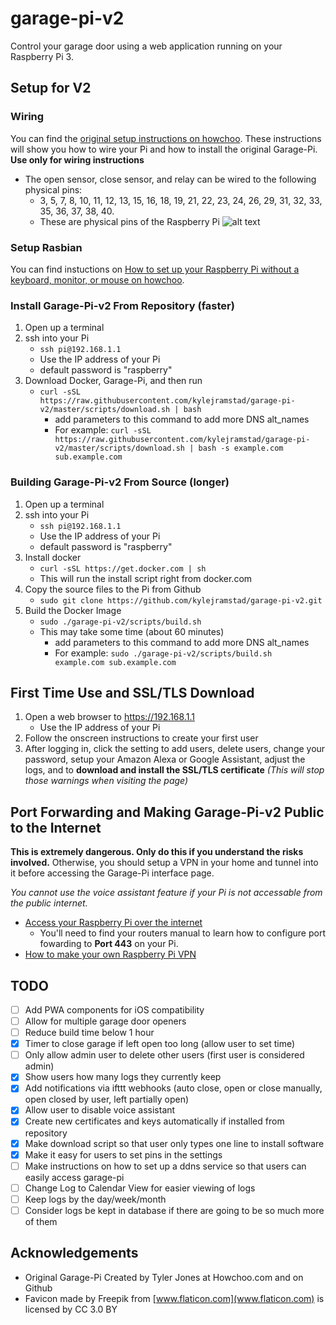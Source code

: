 # garage-pi-v2

Control your garage door using a web application running on your Raspberry Pi 3.

## Setup for V2

### Wiring
You can find the [original setup instructions on howchoo](https://howchoo.com/g/yznmzmuxywu/how-to-control-your-garage-door-from-your-phone-using-a-raspberry-pi). These instructions will show you how to wire your Pi and how to install the original Garage-Pi.
**Use only for wiring instructions**

   - The open sensor, close sensor, and relay can be wired to the following physical pins:
       - 3, 5, 7, 8, 10, 11, 12, 13, 15, 16, 18, 19, 21, 22, 23, 24, 26, 29, 31, 32, 33, 35, 36, 37, 38, 40.
       - These are physical pins of the Raspberry Pi
![alt text](https://www.bigmessowires.com/wp-content/uploads/2018/05/Raspberry-GPIO.jpg "Physical Pinout Diagram")

### Setup Rasbian
You can find instuctions on [How to set up your Raspberry Pi without a keyboard, monitor, or mouse on howchoo](https://howchoo.com/g/mzgzy2mwowj/how-to-set-up-raspberry-pi-without-keyboard-monitor-mouse).

### Install Garage-Pi-v2 From Repository (faster)
1. Open up a terminal
1. ssh into your Pi
   - ```ssh pi@192.168.1.1```
   - Use the IP address of your Pi
   - default password is "raspberry"
1. Download Docker, Garage-Pi, and then run
   - ```curl -sSL https://raw.githubusercontent.com/kylejramstad/garage-pi-v2/master/scripts/download.sh | bash```
       - add parameters to this command to add more DNS alt_names
       - For example: ```curl -sSL https://raw.githubusercontent.com/kylejramstad/garage-pi-v2/master/scripts/download.sh | bash -s example.com sub.example.com```

### Building Garage-Pi-v2 From Source (longer)
1. Open up a terminal
1. ssh into your Pi
   - ```ssh pi@192.168.1.1```
   - Use the IP address of your Pi
   - default password is "raspberry"
1. Install docker
   - ```curl -sSL https://get.docker.com | sh```
   - This will run the install script right from docker.com
1. Copy the source files to the Pi from Github
   - ```sudo git clone https://github.com/kylejramstad/garage-pi-v2.git```
1. Build the Docker Image
   - ```sudo ./garage-pi-v2/scripts/build.sh```
   - This may take some time (about 60 minutes)
       - add parameters to this command to add more DNS alt_names
       - For example: ```sudo ./garage-pi-v2/scripts/build.sh example.com sub.example.com```
   
## First Time Use and SSL/TLS Download
1. Open a web browser to https://192.168.1.1
   - Use the IP address of your Pi
1. Follow the onscreen instructions to create your first user
1. After logging in, click the setting to add users, delete users, change your password, setup your Amazon Alexa or Google Assistant, adjust the logs, and to **download and install the SSL/TLS certificate** *(This will stop those warnings when visiting the page)*

## Port Forwarding and Making Garage-Pi-v2 Public to the Internet
**This is extremely dangerous. Only do this if you understand the risks involved.**
Otherwise, you should setup a VPN in your home and tunnel into it before accessing the Garage-Pi interface page.

*You cannot use the voice assistant feature if your Pi is not accessable from the public internet.*

- [Access your Raspberry Pi over the internet](https://www.raspberrypi.org/documentation/remote-access/access-over-Internet/README.md)
  - You'll need to find your routers manual to learn how to configure port fowarding to **Port 443** on your Pi.
- [How to make your own Raspberry Pi VPN](https://howchoo.com/g/nzu3zdnjzti/raspberry-pi-vpn)

## TODO
- [ ] Add PWA components for iOS compatibility
- [ ] Allow for multiple garage door openers
- [ ] Reduce build time below 1 hour
- [x] Timer to close garage if left open too long (allow user to set time)
- [ ] Only allow admin user to delete other users (first user is considered admin)
- [x] Show users how many logs they currently keep
- [x] Add notifications via ifttt webhooks (auto close, open or close manually, open closed by user, left partially open)
- [x] Allow user to disable voice assistant
- [x] Create new certificates and keys automatically if installed from repository
- [x] Make download script so that user only types one line to install software
- [x] Make it easy for users to set pins in the settings
- [ ] Make instructions on how to set up a ddns service so that users can easily access garage-pi
- [ ] Change Log to Calendar View for easier viewing of logs
- [ ] Keep logs by the day/week/month
- [ ] Consider logs be kept in database if there are going to be so much more of them

## Acknowledgements
* Original Garage-Pi Created by Tyler Jones at Howchoo.com and on Github
* Favicon made by Freepik from [www.flaticon.com](www.flaticon.com) is licensed by CC 3.0 BY

